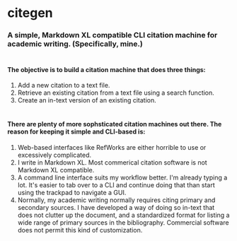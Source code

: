 # citegen
### A simple, Markdown XL compatible CLI citation machine for academic writing. (Specifically, mine.)<br /><br />

#### The objective is to build a citation machine that does three things: <br />
1. Add a new citation to a text file. <br />
2. Retrieve an existing citation from a text file using a search function. <br />
3. Create an in-text version of an existing citation. <br /><br />

#### There are plenty of more sophsticated citation machines out there. The reason for keeping it simple and CLI-based is: <br />
1. Web-based interfaces like RefWorks are either horrible to use or excessively complicated. <br />
2. I write in Markdown XL. Most commerical citation software is not Markdown XL compatible. <br />
3. A command line interface suits my workflow better. I'm already typing a lot. It's easier to tab over to a CLI and continue doing that than start using the trackpad to navigate a GUI. <br />
4. Normally, my academic writing normally requires citing primary and secondary sources. I have developed a way of doing so in-text that does not clutter up the document, and a standardized format for listing a wide range of primary sources in the bibliography. Commercial software does not permit this kind of customization.
